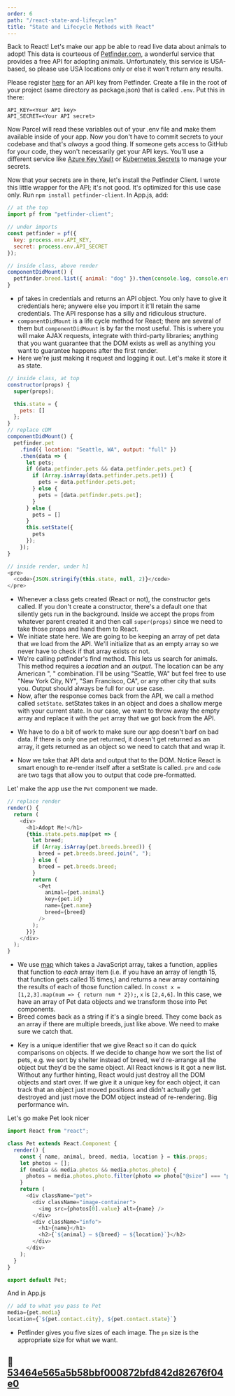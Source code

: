 ```yaml
---
order: 6
path: "/react-state-and-lifecycles"
title: "State and Lifecycle Methods with React"
---
```


Back to React! Let's make our app be able to read live data about animals to adopt! This data is courteous of [Petfinder.com][petfinder], a wonderful service that provides a free API for adopting animals. Unfortunately, this service is USA-based, so please use USA locations only or else it won't return any results.

Please register [here][api] for an API key from Petfinder. Create a file in the root of your project (same directory as package.json) that is called `.env`. Put this in there:

```
API_KEY=<Your API key>
API_SECRET=<Your API secret>
```

Now Parcel will read these variables out of your .env file and make them available inside of your app. Now you don't have to commit secrets to your codebase and that's _always_ a good thing. If someone gets access to GitHub for your code, they won't necessarily get your API keys. You'll use a different service like [Azure Key Vault][keyvault] or [Kubernetes Secrets][kube] to manage your secrets.

Now that your secrets are in there, let's install the Petfinder Client. I wrote this little wrapper for the API; it's not good. It's optimized for this use case only. Run `npm install petfinder-client`. In App.js, add:

```javascript
// at the top
import pf from "petfinder-client";

// under imports
const petfinder = pf({
  key: process.env.API_KEY,
  secret: process.env.API_SECRET
});

// inside class, above render
componentDidMount() {
  petfinder.breed.list({ animal: "dog" }).then(console.log, console.error);
}
```

* pf takes in credentials and returns an API object. You only have to give it credentials here; anywere else you import it it'll retain the same credentials. The API response has a silly and ridiculous structure.
* `componentDidMount` is a life cycle method for React; there are several of them but `componentDidMount` is by far the most useful. This is where you will make AJAX requests, integrate with third-party libraries; anything that you want guarantee that the DOM exists as well as anything you want to guarantee happens after the first render.
* Here we're just making it request and logging it out. Let's make it store it as state.

```javascript
// inside class, at top
constructor(props) {
  super(props);

  this.state = {
    pets: []
  };
}
// replace cDM
componentDidMount() {
  petfinder.pet
    .find({ location: "Seattle, WA", output: "full" })
    .then(data => {
      let pets;
      if (data.petfinder.pets && data.petfinder.pets.pet) {
        if (Array.isArray(data.petfinder.pets.pet)) {
          pets = data.petfinder.pets.pet;
        } else {
          pets = [data.petfinder.pets.pet];
        }
      } else {
        pets = []
      }
      this.setState({
        pets
      });
    });
}

// inside render, under h1
<pre>
  <code>{JSON.stringify(this.state, null, 2)}</code>
</pre>
```

* Whenever a class gets created (React or not), the constructor gets called. If you don't create a constructor, there's a default one that silently gets run in the background. Inside we accept the props from whatever parent created it and then call `super(props)` since we need to take those props and hand them to React.
* We initiate state here. We are going to be keeping an array of pet data that we load from the API. We'll initialize that as an empty array so we never have to check if that array exists or not.
* We're calling petfinder's find method. This lets us search for animals. This method requires a _location_ and an _output_. The location can be any American "<City>, <Two Letter State Abbreviation>" combination. I'll be using "Seattle, WA" but feel free to use "New York City, NY", "San Francisco, CA", or any other city that suits you. Output should always be full for our use case.
* Now, after the response comes back from the API, we call a method called `setState`. setStates takes in an object and does a shallow merge with your current state. In our case, we want to throw away the empty array and replace it with the `pet` array that we got back from the API.

- We have to do a bit of work to make sure our app doesn't barf on bad data. If there is only one pet returned, it doesn't get returned as an array, it gets returned as an object so we need to catch that and wrap it.

* Now we take that API data and output that to the DOM. Notice React is smart enough to re-render itself after a setState is called. `pre` and `code` are two tags that allow you to output that code pre-formatted.

Let' make the app use the `Pet` component we made.

```javascript
// replace render
render() {
  return (
    <div>
      <h1>Adopt Me!</h1>
      {this.state.pets.map(pet => {
        let breed;
        if (Array.isArray(pet.breeds.breed)) {
          breed = pet.breeds.breed.join(", ");
        } else {
          breed = pet.breeds.breed;
        }
        return (
          <Pet
            animal={pet.animal}
            key={pet.id}
            name={pet.name}
            breed={breed}
          />
        );
      })}
    </div>
  );
}
```

* We use [map][map] which takes a JavaScript array, takes a function, applies that function to _each_ array item (i.e. if you have an array of length 15, that function gets called 15 times,) and returns a new array containing the results of each of those function called. In `const x = [1,2,3].map(num => { return num * 2});`, `x` is `[2,4,6]`. In this case, we have an array of Pet data objects and we transform those into Pet components.
* Breed comes back as a string if it's a single breed. They come back as an array if there are multiple breeds, just like above. We need to make sure we catch that.

- Key is a unique identifier that we give React so it can do quick comparisons on objects. If we decide to change how we sort the list of pets, e.g. we sort by shelter instead of breed, we'd re-arrange all the object but they'd be the same object. All React knows is it got a new list. Without any further hinting, React would just destroy all the DOM objects and start over. If we give it a unique key for each object, it can track that an object just moved positions and didn't actually get destroyed and just move the DOM object instead of re-rendering. Big performance win.

Let's go make Pet look nicer

```javascript
import React from "react";

class Pet extends React.Component {
  render() {
    const { name, animal, breed, media, location } = this.props;
    let photos = [];
    if (media && media.photos && media.photos.photo) {
      photos = media.photos.photo.filter(photo => photo["@size"] === "pn");
    }
    return (
      <div className="pet">
        <div className="image-container">
          <img src={photos[0].value} alt={name} />
        </div>
        <div className="info">
          <h1>{name}</h1>
          <h2>{`${animal} — ${breed} — ${location}`}</h2>
        </div>
      </div>
    );
  }
}

export default Pet;
```

And in App.js

```javascript
// add to what you pass to Pet
media={pet.media}
location={`${pet.contact.city}, ${pet.contact.state}`}
```

* Petfinder gives you five sizes of each image. The `pn` size is the appropriate size for what we want.

## 🌳 [53464e565a5b58bbf000872bfd842d82676f04e0](https://github.com/btholt/complete-intro-to-react-v4/commit/53464e565a5b58bbf000872bfd842d82676f04e0)

[petfinder]: https://www.petfinder.com/
[api]: https://www.petfinder.com/developers/api-key
[keyvault]: https://azure.microsoft.com/en-us/services/key-vault/?WT.mc_id=react-github-brholt
[kube]: https://kubernetes.io/docs/concepts/configuration/secret/
[map]: https://developer.mozilla.org/en-US/docs/Web/JavaScript/Reference/Global_Objects/Array/map
